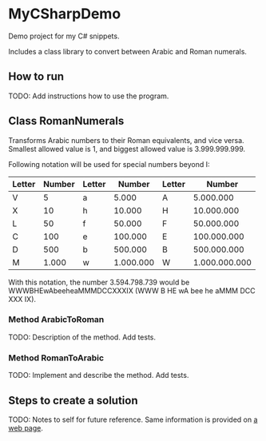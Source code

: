 # MyCSharpDemo

Demo project for my C# snippets.

Includes a class library to convert between Arabic and Roman numerals.

## How to run

TODO: Add instructions how to use the program.

## Class RomanNumerals

Transforms Arabic numbers to their Roman equivalents, and vice versa. Smallest allowed value is 1, and biggest allowed value is 3.999.999.999.

Following notation will be used for special numbers beyond I:

| Letter  | Number   | Letter  |  Number   | Letter  | Number        |
|---------|----------|---------|-----------|---------|---------------|
| V       |        5 |       a |     5.000 |       A |     5.000.000 |
| X       |       10 |       h |    10.000 |       H |    10.000.000 |
| L       |       50 |       f |    50.000 |       F |    50.000.000 |
| C       |      100 |       e |   100.000 |       E |   100.000.000 |
| D       |      500 |       b |   500.000 |       B |   500.000.000 |
| M       |    1.000 |       w | 1.000.000 |       W | 1.000.000.000 |

With this notation, the number 3.594.798.739 would be WWWBHEwAbeeheaMMMDCCXXXIX (WWW B HE wA bee he aMMM DCC XXX IX).

### Method ArabicToRoman

TODO: Description of the method. Add tests.

### Method RomanToArabic

TODO: Implement and describe the method. Add tests.

## Steps to create a solution

TODO: Notes to self for future reference. Same information is provided on [a web page](https://learn.microsoft.com/en-us/dotnet/core/tutorials/library-with-visual-studio-code?pivots=dotnet-7-0).